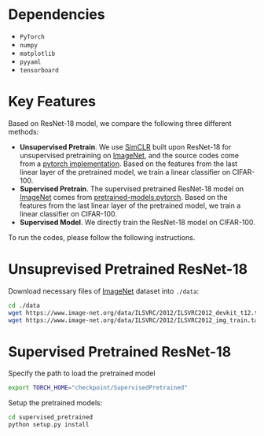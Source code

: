 

# Dependencies

- `PyTorch`
- `numpy`
- `matplotlib`
- `pyyaml`
- `tensorboard`


# Key Features

Based on ResNet-18 model, we compare the following three different methods:

- **Unsupervised Pretrain**. We use [SimCLR](https://proceedings.mlr.press/v119/chen20j/chen20j.pdf) built upon ResNet-18 for unsupervised pretraining on [ImageNet](https://www.image-net.org), and the source codes come from a [pytorch implementation](https://github.com/sthalles/SimCLR). Based on the features from the last linear layer of the pretrained model, we train a linear classifier on CIFAR-100.
- **Supervised Pretrain**. The supervised pretrained ResNet-18 model on [ImageNet](https://www.image-net.org) comes from [pretrained-models.pytorch](https://github.com/Cadene/pretrained-models.pytorch). Based on the features from the last linear layer of the pretrained model, we train a linear classifier on CIFAR-100.
- **Supervised Model**. We directly train the ResNet-18 model on CIFAR-100.

To run the codes, please follow the following instructions.

# Unsuprevised Pretrained ResNet-18

Download necessary files of [ImageNet](https://www.image-net.org/challenges/LSVRC/2012/2012-downloads.php) dataset into `./data`:
```bash
cd ./data
wget https://www.image-net.org/data/ILSVRC/2012/ILSVRC2012_devkit_t12.tar.gz
wget https://www.image-net.org/data/ILSVRC/2012/ILSVRC2012_img_train.tar
```

# Supervised Pretrained ResNet-18

Specify the path to load the pretrained model
```bash
export TORCH_HOME="checkpoint/SupervisedPretrained"
```

Setup the pretrained models:
```bash
cd supervised_pretrained
python setup.py install
```

